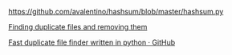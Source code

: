 https://github.com/avalentino/hashsum/blob/master/hashsum.py

[Finding duplicate files and removing them](https://stackoverflow.com/questions/748675/finding-duplicate-files-and-removing-them)

[Fast duplicate file finder written in python · GitHub](https://gist.github.com/tfeldmann/fc875e6630d11f2256e746f67a09c1ae)